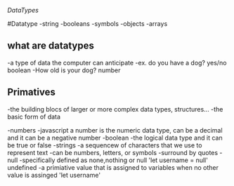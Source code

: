 *DataTypes*

#Datatype
-string
-booleans
-symbols
-objects
-arrays

## what are datatypes

-a type of data the computer can anticipate
  -ex. do you have a dog? yes/no boolean
  -How old is your dog? number

## Primatives

-the building blocs of larger or more complex data types, structures...
-the basic form of data

-numbers
  -javascript a number is the numeric data type, can be a decimal and it can be a negative number 
-boolean
  -the logical data type and it can be true or false
-strings
  -a sequencew of characters that we use to represent text
  -can be numbers, letters, or symbols
  -surround by quotes
-null
  -specifically defined as none,nothing or null 'let username = null'
  undefined
    -a primiative value that is assigned to variables when no other value is assinged 'let username'